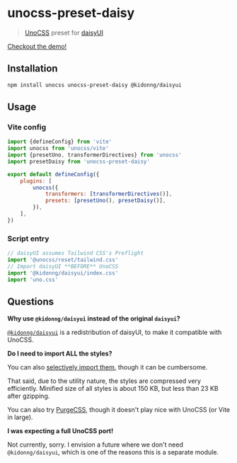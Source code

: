 # unocss-preset-daisy

> [UnoCSS](https://github.com/unocss/unocss) preset for [daisyUI](https://github.com/saadeghi/daisyui)

[Checkout the demo!](https://unocss-preset-daisy.vercel.app/)

## Installation

```sh
npm install unocss unocss-preset-daisy @kidonng/daisyui
```

## Usage

### Vite config

```js
import {defineConfig} from 'vite'
import unocss from 'unocss/vite'
import {presetUno, transformerDirectives} from 'unocss'
import presetDaisy from 'unocss-preset-daisy'

export default defineConfig({
	plugins: [
		unocss({
			transformers: [transformerDirectives()],
			presets: [presetUno(), presetDaisy()],
		}),
	],
})
```

### Script entry

```js
// daisyUI assumes Tailwind CSS's Preflight
import '@unocss/reset/tailwind.css'
// Import daisyUI **BEFORE** UnoCSS
import '@kidonng/daisyui/index.css'
import 'uno.css'
```

## Questions

**Why use `@kidonng/daisyui` instead of the original `daisyui`?**

[`@kidonng/daisyui`](https://github.com/kidonng/daisyui) is a redistribution of daisyUI, to make it compatible with UnoCSS.

**Do I need to import ALL the styles?**

You can also [selectively import them](https://github.com/kidonng/daisyui#usage), though it can be cumbersome.

That said, due to the utility nature, the styles are compressed very efficiently. Minified size of all styles is about 150 KB, but less than 23 KB after gzipping.

You can also try [PurgeCSS](https://purgecss.com/), though it doesn't play nice with UnoCSS (or Vite in large).

**I was expecting a full UnoCSS port!**

Not currently, sorry. I envision a future where we don't need `@kidonng/daisyui`, which is one of the reasons this is a separate module.
